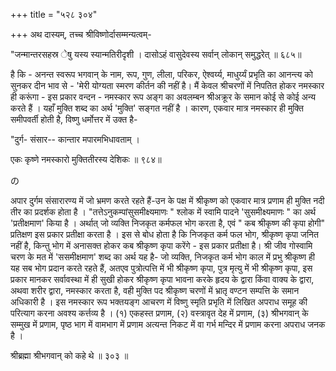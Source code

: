 +++
title = "५२८ ३०४"

+++
अथ दास्यम्, तच्च श्रीविष्णोर्दासम्मन्यत्वम्- 

"जन्मान्तरसहस्र ेषु यस्य स्यान्मतिरीदृशी । दासोऽहं वासुदेवस्य सर्वान् लोकान् समुद्धरेत् ॥ ६८५॥ 

है कि - अनन्त स्वरूप भगवान् के नाम, रूप, गुण, लीला, परिकर, ऐश्वर्य्य, माधुर्य्यं प्रभृति का आनन्त्य को सुनकर दीन भाव से - 'मेरी योग्यता स्मरण कीर्तन की नहीं है। मैं केवल श्रीचरणों में निपतित होकर नमस्कार ही करूंगा - इस प्रकार वन्दन - नमस्कार रूप अङ्ग का अवलम्बन श्रीअक्रूर के समान कोई से कोई अन्य करते हैं । यहाँ मुक्ति शब्द का अर्थ 'मुक्ति' सङ्गत नहीं है । कारण, एकवार मात्र नमस्कार ही मुक्ति समीपवर्ती होती है, विष्णु धर्मोत्तर में उक्त है- 

"दुर्ग- संसार-- कान्तार मपारमभिधावताम् । 

एकः कृष्णे नमस्कारो मुक्तितीरस्य देशिकः ॥ ९८४॥ 

の 


अपार दुर्गम संसारारण्य में जो भ्रमण करते रहते हैं-उन के पक्ष में श्रीकृष्ण को एकवार मात्र प्रणाम ही मुक्ति नदी तीर का प्रदर्शक होता है । "तत्तेऽनुकम्पांसुसमीक्ष्यमाणः " श्लोक में स्वामि पादने 'सुसमीक्ष्यमाणः " का अर्थ 'प्रतीक्षमाण' किया है । अर्थात् जो व्यक्ति निजकृत कर्मफल भोग करता है, एवं " कब श्रीकृष्ण की कृपा होगी" प्रतिक्षण इस प्रकार प्रतीक्षा करता है । इस से बोध होता है कि निजकृत कर्म फल भोग, श्रीकृष्ण कृपा जनित नहीं है, किन्तु भोग में अनासक्त होकर कब श्रीकृष्ण कृपा करेंगे - इस प्रकार प्रतीक्षा है। श्री जीव गोस्वामि चरण के मत में 'ससमीक्षमाण' शब्द का अर्थ यह है- जो व्यक्ति, निजकृत कर्म भोग काल में प्रभु श्रीकृष्ण ही यह सब भोग प्रदान करते रहते हैं, अतएव पुत्रोत्पत्ति में भी श्रीकृष्ण कृपा, पुत्र मृत्यु में भी श्रीकृष्ण कृपा, इस प्रकार मानकर सर्वावस्था में ही सुखी होकर श्रीकृष्ण कृपा भावना करके हृदय के द्वारा किंवा वाक्य के द्वारा, अथवा शरीर द्वारा, नमस्कार करता है, वही मुक्ति पद श्रीकृष्ण चरणों में भ्रातृ वण्टन सम्पत्ति के समान अधिकारी है । इस नमस्कार रूप भक्तयङ्ग आचरण में विष्णु स्मृति प्रभृति में लिखित अपराध समूह की परित्याग करना अवश्य कर्त्तव्य है । (१) एकहस्त प्रणाम, (२) वस्त्रावृत देह में प्रणाम, (३) श्रीभगवान् के सम्मुख में प्रणाम, पृष्ठ भाग में वामभाग में प्रणाम अत्यन्त निकट में वा गर्भ मन्दिर में प्रणाम करना अपराध जनक है । 

श्रीब्रह्मा श्रीभगवान् को कहे थे ॥ ३०३ ॥ 
